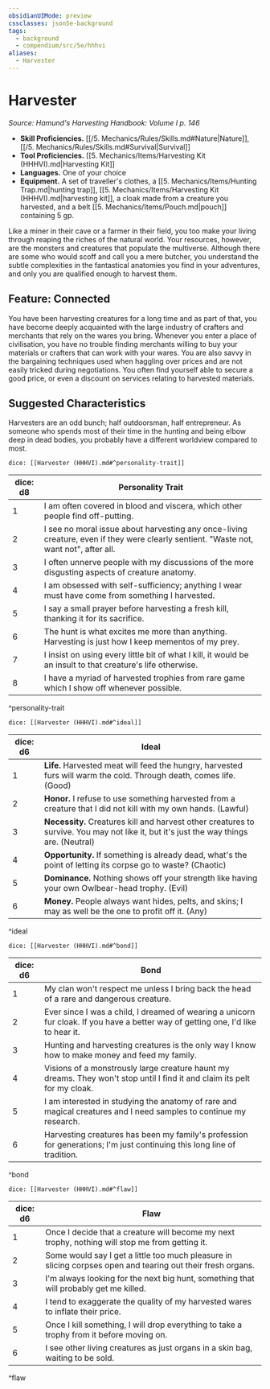 ```yaml
---
obsidianUIMode: preview
cssclasses: json5e-background
tags:
  - background
  - compendium/src/5e/hhhvi
aliases:
  - Harvester
---
```

# Harvester
*Source: Hamund's Harvesting Handbook: Volume I p. 146*  

- **Skill Proficiencies.** [[/5. Mechanics/Rules/Skills.md#Nature\|Nature]], [[/5. Mechanics/Rules/Skills.md#Survival\|Survival]]  
- **Tool Proficiencies.** [[5. Mechanics/Items/Harvesting Kit (HHHVI).md\|Harvesting Kit]]  
- **Languages.** One of your choice  
- **Equipment.** A set of traveller's clothes, a [[5. Mechanics/Items/Hunting Trap.md\|hunting trap]], [[5. Mechanics/Items/Harvesting Kit (HHHVI).md\|harvesting kit]], a cloak made from a creature you harvested, and a belt [[5. Mechanics/Items/Pouch.md\|pouch]] containing 5 gp.  

Like a miner in their cave or a farmer in their field, you too make your living through reaping the riches of the natural world. Your resources, however, are the monsters and creatures that populate the multiverse. Although there are some who would scoff and call you a mere butcher, you understand the subtle complexities in the fantastical anatomies you find in your adventures, and only you are qualified enough to harvest them.

## Feature: Connected

You have been harvesting creatures for a long time and as part of that, you have become deeply acquainted with the large industry of crafters and merchants that rely on the wares you bring. Whenever you enter a place of civilisation, you have no trouble finding merchants willing to buy your materials or crafters that can work with your wares. You are also savvy in the bargaining techniques used when haggling over prices and are not easily tricked during negotiations. You often find yourself able to secure a good price, or even a discount on services relating to harvested materials.

## Suggested Characteristics

Harvesters are an odd bunch; half outdoorsman, half entrepreneur. As someone who spends most of their time in the hunting and being elbow deep in dead bodies, you probably have a different worldview compared to most.

`dice: [[Harvester (HHHVI).md#^personality-trait]]`

| dice: d8 | Personality Trait |
|----------|-------------------|
| 1 | I am often covered in blood and viscera, which other people find off-putting. |
| 2 | I see no moral issue about harvesting any once-living creature, even if they were clearly sentient. "Waste not, want not", after all. |
| 3 | I often unnerve people with my discussions of the more disgusting aspects of creature anatomy. |
| 4 | I am obsessed with self-sufficiency; anything I wear must have come from something I harvested. |
| 5 | I say a small prayer before harvesting a fresh kill, thanking it for its sacrifice. |
| 6 | The hunt is what excites me more than anything. Harvesting is just how I keep mementos of my prey. |
| 7 | I insist on using every little bit of what I kill, it would be an insult to that creature's life otherwise. |
| 8 | I have a myriad of harvested trophies from rare game which I show off whenever possible. |
^personality-trait

`dice: [[Harvester (HHHVI).md#^ideal]]`

| dice: d6 | Ideal |
|----------|-------|
| 1 | **Life.** Harvested meat will feed the hungry, harvested furs will warm the cold. Through death, comes life. (Good) |
| 2 | **Honor.** I refuse to use something harvested from a creature that I did not kill with my own hands. (Lawful) |
| 3 | **Necessity.** Creatures kill and harvest other creatures to survive. You may not like it, but it's just the way things are. (Neutral) |
| 4 | **Opportunity.** If something is already dead, what's the point of letting its corpse go to waste? (Chaotic) |
| 5 | **Dominance.** Nothing shows off your strength like having your own Owlbear-head trophy. (Evil) |
| 6 | **Money.** People always want hides, pelts, and skins; I may as well be the one to profit off it. (Any) |
^ideal

`dice: [[Harvester (HHHVI).md#^bond]]`

| dice: d6 | Bond |
|----------|------|
| 1 | My clan won't respect me unless I bring back the head of a rare and dangerous creature. |
| 2 | Ever since I was a child, I dreamed of wearing a unicorn fur cloak. If you have a better way of getting one, I'd like to hear it. |
| 3 | Hunting and harvesting creatures is the only way I know how to make money and feed my family. |
| 4 | Visions of a monstrously large creature haunt my dreams. They won't stop until I find it and claim its pelt for my cloak. |
| 5 | I am interested in studying the anatomy of rare and magical creatures and I need samples to continue my research. |
| 6 | Harvesting creatures has been my family's profession for generations; I'm just continuing this long line of tradition. |
^bond

`dice: [[Harvester (HHHVI).md#^flaw]]`

| dice: d6 | Flaw |
|----------|------|
| 1 | Once I decide that a creature will become my next trophy, nothing will stop me from getting it. |
| 2 | Some would say I get a little too much pleasure in slicing corpses open and tearing out their fresh organs. |
| 3 | I'm always looking for the next big hunt, something that will probably get me killed. |
| 4 | I tend to exaggerate the quality of my harvested wares to inflate their price. |
| 5 | Once I kill something, I will drop everything to take a trophy from it before moving on. |
| 6 | I see other living creatures as just organs in a skin bag, waiting to be sold. |
^flaw

